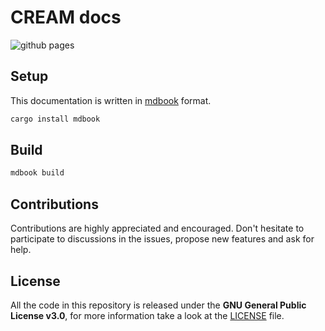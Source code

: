 # CREAM docs

![github pages](https://github.com/zkcream/docs/workflows/github%20pages/badge.svg)

## Setup

This documentation is written in [mdbook](https://github.com/rust-lang/mdBook) format.

```bash
cargo install mdbook
```

## Build

```bash
mdbook build
```

## Contributions

Contributions are highly appreciated and encouraged. Don't hesitate to participate to discussions in the issues, propose new features and ask for help.

## License

All the code in this repository is released under the **GNU General Public License v3.0**, for more information take a look at the [LICENSE](./LICENSE) file.
